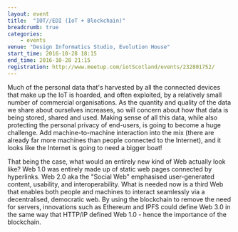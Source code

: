```yaml
---
layout: event
title:  "IOT//EDI (IoT + Blockchain)"
breadcrumb: true
categories:
    - events
venue: "Design Informatics Studio, Evolution House"
start_time: 2016-10-28 18:15
end_time: 2016-10-28 21:15
registration: http://www.meetup.com/iotScotland/events/232801752/
---
```


Much of the personal data that's harvested by all the connected devices that make up the IoT is hoarded, and often exploited, by a relatively small number of commercial organisations. As the quantity and quality of the data we share about ourselves increases, so will concern about how that data is being stored, shared and used. Making sense of all this data, while also protecting the personal privacy of end-users, is going to become a huge challenge. Add machine-to-machine interaction into the mix (there are already far more machines than people connected to the Internet), and it looks like the Internet is going to need a bigger boat!

That being the case, what would an entirely new kind of Web actually look like? Web 1.0 was entirely made up of static web pages connected by hyperlinks. Web 2.0 aka the "Social Web" emphasised user-generated content, usability, and interoperability. What is needed now is a third Web that enables both people and machines to interact seamlessly via a decentralised, democratic web. By using the blockchain to remove the need for servers, innovations such as Ethereum and IPFS could define Web 3.0 in the same way that HTTP/IP defined Web 1.0 - hence the importance of the blockchain. 


